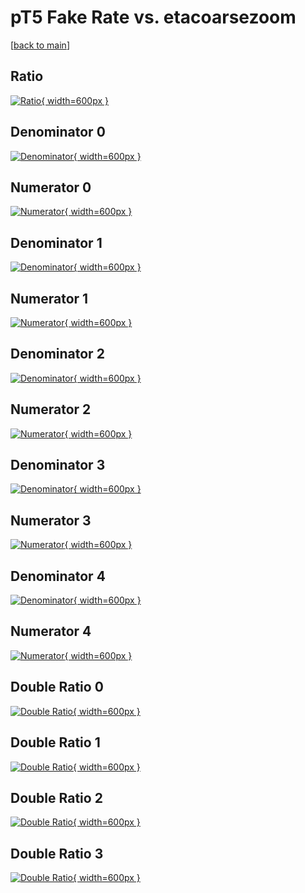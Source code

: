 # pT5 Fake Rate vs. etacoarsezoom

[[back to main](./)]



## Ratio

[![Ratio](../mtv/var/pT5_fakerate_etacoarsezoom.png){ width=600px }](../mtv/var/pT5_fakerate_etacoarsezoom.pdf)

## Denominator 0

[![Denominator](../mtv/den/pT5_fakerate_etacoarsezoom_den0.png){ width=600px }](../mtv/den/pT5_fakerate_etacoarsezoom_den0.pdf)

## Numerator 0

[![Numerator](../mtv/num/pT5_fakerate_etacoarsezoom_num0.png){ width=600px }](../mtv/num/pT5_fakerate_etacoarsezoom_num0.pdf)

## Denominator 1

[![Denominator](../mtv/den/pT5_fakerate_etacoarsezoom_den1.png){ width=600px }](../mtv/den/pT5_fakerate_etacoarsezoom_den1.pdf)

## Numerator 1

[![Numerator](../mtv/num/pT5_fakerate_etacoarsezoom_num1.png){ width=600px }](../mtv/num/pT5_fakerate_etacoarsezoom_num1.pdf)

## Denominator 2

[![Denominator](../mtv/den/pT5_fakerate_etacoarsezoom_den2.png){ width=600px }](../mtv/den/pT5_fakerate_etacoarsezoom_den2.pdf)

## Numerator 2

[![Numerator](../mtv/num/pT5_fakerate_etacoarsezoom_num2.png){ width=600px }](../mtv/num/pT5_fakerate_etacoarsezoom_num2.pdf)

## Denominator 3

[![Denominator](../mtv/den/pT5_fakerate_etacoarsezoom_den3.png){ width=600px }](../mtv/den/pT5_fakerate_etacoarsezoom_den3.pdf)

## Numerator 3

[![Numerator](../mtv/num/pT5_fakerate_etacoarsezoom_num3.png){ width=600px }](../mtv/num/pT5_fakerate_etacoarsezoom_num3.pdf)

## Denominator 4

[![Denominator](../mtv/den/pT5_fakerate_etacoarsezoom_den4.png){ width=600px }](../mtv/den/pT5_fakerate_etacoarsezoom_den4.pdf)

## Numerator 4

[![Numerator](../mtv/num/pT5_fakerate_etacoarsezoom_num4.png){ width=600px }](../mtv/num/pT5_fakerate_etacoarsezoom_num4.pdf)

## Double Ratio 0

[![Double Ratio](../mtv/ratio/pT5_fakerate_etacoarsezoom_ratio0.png){ width=600px }](../mtv/ratio/pT5_fakerate_etacoarsezoom_ratio0.pdf)

## Double Ratio 1

[![Double Ratio](../mtv/ratio/pT5_fakerate_etacoarsezoom_ratio1.png){ width=600px }](../mtv/ratio/pT5_fakerate_etacoarsezoom_ratio1.pdf)

## Double Ratio 2

[![Double Ratio](../mtv/ratio/pT5_fakerate_etacoarsezoom_ratio2.png){ width=600px }](../mtv/ratio/pT5_fakerate_etacoarsezoom_ratio2.pdf)

## Double Ratio 3

[![Double Ratio](../mtv/ratio/pT5_fakerate_etacoarsezoom_ratio3.png){ width=600px }](../mtv/ratio/pT5_fakerate_etacoarsezoom_ratio3.pdf)

